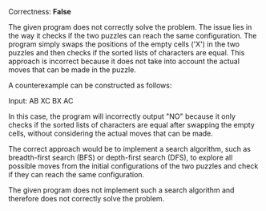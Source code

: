 Correctness: **False**

The given program does not correctly solve the problem. The issue lies in the way it checks if the two puzzles can reach the same configuration. The program simply swaps the positions of the empty cells ('X') in the two puzzles and then checks if the sorted lists of characters are equal. This approach is incorrect because it does not take into account the actual moves that can be made in the puzzle.

A counterexample can be constructed as follows:

Input:
AB
XC
BX
AC

In this case, the program will incorrectly output "NO" because it only checks if the sorted lists of characters are equal after swapping the empty cells, without considering the actual moves that can be made.

The correct approach would be to implement a search algorithm, such as breadth-first search (BFS) or depth-first search (DFS), to explore all possible moves from the initial configurations of the two puzzles and check if they can reach the same configuration.

The given program does not implement such a search algorithm and therefore does not correctly solve the problem.
